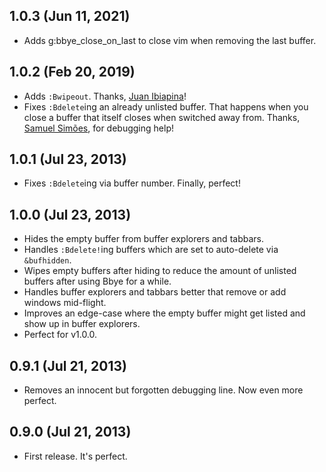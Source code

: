 ## 1.0.3 (Jun 11, 2021)
- Adds g:bbye_close_on_last to close vim when removing the last buffer.
## 1.0.2 (Feb 20, 2019)
- Adds `:Bwipeout`. Thanks, [Juan Ibiapina](http://juanibiapina.com)!
- Fixes `:Bdelete`ing an already unlisted buffer.
  That happens when you close a buffer that itself closes when switched away from.
  Thanks, [Samuel Simões](http://blog.samuelsimoes.com), for debugging help!

## 1.0.1 (Jul 23, 2013)
- Fixes `:Bdelete`ing via buffer number. Finally, perfect!

## 1.0.0 (Jul 23, 2013)
- Hides the empty buffer from buffer explorers and tabbars.
- Handles `:Bdelete!`ing buffers which are set to auto-delete via `&bufhidden`.
- Wipes empty buffers after hiding to reduce the amount of unlisted buffers after using Bbye for a while.
- Handles buffer explorers and tabbars better that remove or add windows mid-flight.
- Improves an edge-case where the empty buffer might get listed and show up in buffer explorers.
- Perfect for v1.0.0.

## 0.9.1 (Jul 21, 2013)
- Removes an innocent but forgotten debugging line. Now even more perfect.

## 0.9.0 (Jul 21, 2013)
- First release. It's perfect.
